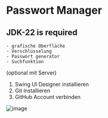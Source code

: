 # Passwort Manager

## JDK-22 is required

```
- grafische Oberfläche
- Verschlüsselung
- Passwort generator
- Suchfunktion
```

(optional mit Server)

1. Swing UI Designer installieren
2. Git installieren
3. GitHub Account verbinden

![image](https://github.com/user-attachments/assets/c111eb5e-bc7f-4ee1-b64f-51e9bf583291)
